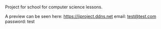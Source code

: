 Project for school for computer science lessons.

A preview can be seen here: https://iiproject.ddns.net
email: test@test.com
password: test
